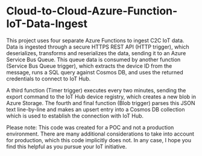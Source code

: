 # Cloud-to-Cloud-Azure-Function-IoT-Data-Ingest


This project uses four separate Azure Functions to ingest C2C IoT data. Data is ingested through a secure HTTPS REST API (HTTP trigger), which deserializes, transforms and reserializes the data, sending it to an Azure Service Bus Queue. This queue data is consumed by another function (Service Bus Queue trigger), which extracts the device ID from the message, runs a SQL query against Cosmos DB, and uses the returned credentials to connect to IoT Hub.

A third function (Timer trigger) executes every two minutes, sending the export command to the IoT Hub device registry, which creates a new blob in Azure Storage. The fourth and final function (Blob trigger) parses this JSON text line-by-line and makes an upsert entry into a Cosmos DB collection which is used to establish the connection with IoT Hub.

Please note: This code was created for a POC and not a production environment. There are many additional considerations to take into account for production, which this code implicitly does not. In any case, I hope you find this helpful as you pursue your IoT initiative.
